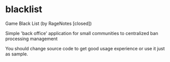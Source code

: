 # blacklist
Game Black List (by RageNotes [closed])

Simple 'back office' application for small communities to centralized ban processing management

You should change source code to get good usage experience or use it just as sample.
